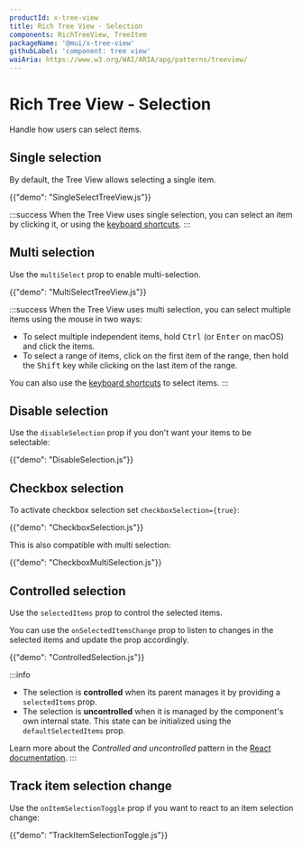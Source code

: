 ```yaml
---
productId: x-tree-view
title: Rich Tree View - Selection
components: RichTreeView, TreeItem
packageName: '@mui/x-tree-view'
githubLabel: 'component: tree view'
waiAria: https://www.w3.org/WAI/ARIA/apg/patterns/treeview/
---
```


# Rich Tree View - Selection

<p class="description">Handle how users can select items.</p>

## Single selection

By default, the Tree View allows selecting a single item.

{{"demo": "SingleSelectTreeView.js"}}

:::success
When the Tree View uses single selection, you can select an item by clicking it,
or using the [keyboard shortcuts](/x/react-tree-view/accessibility/#on-single-select-trees).
:::

## Multi selection

Use the `multiSelect` prop to enable multi-selection.

{{"demo": "MultiSelectTreeView.js"}}

:::success
When the Tree View uses multi selection, you can select multiple items using the mouse in two ways:

- To select multiple independent items, hold <kbd class="key">Ctrl</kbd> (or <kbd class="key">Enter</kbd> on macOS) and click the items.
- To select a range of items, click on the first item of the range, then hold the <kbd class="key">Shift</kbd> key while clicking on the last item of the range.

You can also use the [keyboard shortcuts](/x/react-tree-view/accessibility/#on-multi-select-trees) to select items.
:::

## Disable selection

Use the `disableSelection` prop if you don't want your items to be selectable:

{{"demo": "DisableSelection.js"}}

## Checkbox selection

To activate checkbox selection set `checkboxSelection={true}`:

{{"demo": "CheckboxSelection.js"}}

This is also compatible with multi selection:

{{"demo": "CheckboxMultiSelection.js"}}

## Controlled selection

Use the `selectedItems` prop to control the selected items.

You can use the `onSelectedItemsChange` prop to listen to changes in the selected items and update the prop accordingly.

{{"demo": "ControlledSelection.js"}}

:::info

- The selection is **controlled** when its parent manages it by providing a `selectedItems` prop.
- The selection is **uncontrolled** when it is managed by the component's own internal state. This state can be initialized using the `defaultSelectedItems` prop.

Learn more about the _Controlled and uncontrolled_ pattern in the [React documentation](https://react.dev/learn/sharing-state-between-components#controlled-and-uncontrolled-components).
:::

## Track item selection change

Use the `onItemSelectionToggle` prop if you want to react to an item selection change:

{{"demo": "TrackItemSelectionToggle.js"}}
